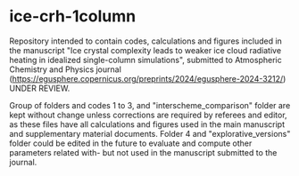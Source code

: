 # ice-crh-1column
Repository intended to contain codes, calculations and figures included in the manuscript "Ice crystal complexity leads to weaker ice cloud radiative heating in idealized single-column simulations", submitted to Atmospheric Chemistry and Physics journal (https://egusphere.copernicus.org/preprints/2024/egusphere-2024-3212/) UNDER REVIEW.

Group of folders and codes 1 to 3, and "interscheme_comparison" folder are kept without change unless corrections are required by referees and editor, as these files have all calculations and figures used in the main manuscript and supplementary material documents. Folder 4 and "explorative_versions" folder could be edited in the future to evaluate and compute other parameters related with- but not used in the manuscript submitted to the journal.
